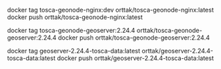 docker tag tosca-geonode-nginx:dev orttak/tosca-geonode-nginx:latest
docker push orttak/tosca-geonode-nginx:latest

docker tag tosca-geonode-geoserver:2.24.4 orttak/tosca-geonode-geoserver:2.24.4
docker push orttak/tosca-geonode-geoserver:2.24.4

docker tag geoserver-2.24.4-tosca-data:latest orttak/geoserver-2.24.4-tosca-data:latest
docker push orttak/geoserver-2.24.4-tosca-data:latest

